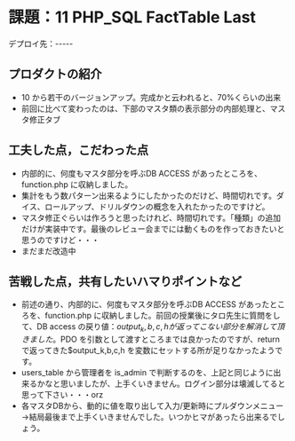 # 課題：11 PHP_SQL FactTable Last

デプロイ先：-----

## プロダクトの紹介
- 10 から若干のバージョンアップ。完成かと云われると、70%くらいの出来
- 前回に比べて変わったのは、下部のマスタ類の表示部分の内部処理と、マスタ修正タブ

## 工夫した点，こだわった点
- 内部的に、何度もマスタ部分を呼ぶDB ACCESS があったところを、function.php に収納しました。
- 集計をもう数パターン出来るようにしたかったのだけど、時間切れです。ダイス、ロールアップ、ドリルダウンの概念を入れたかったのですけど。
- マスタ修正ぐらいは作ろうと思ったけれど、時間切れです。「種類」の追加だけが実装中です。最後のレビュー会までには動くものを作っておきたいと思うのですけど・・・
- まだまだ改造中

## 苦戦した点，共有したいハマりポイントなど
- 前述の通り、内部的に、何度もマスタ部分を呼ぶDB ACCESS があったところを、function.php に収納しました。前回の授業後にタロ先生に質問をして、DB access の戻り値：$output_k,b,c,h が返ってこない部分を解消して頂きました。$PDO を引数として渡すところまでは良かったのですが、return で返ってきた$output_k,b,c,h を変数にセットする所が足りなかったようです。
- users_table から管理者を is_admin で判断するのを、上記と同じように出来るかなと思いましたが、上手くいきません。ログイン部分は壊滅してると思って下さい・・・orz
- 各マスタDBから、動的に値を取り出して入力/更新時にプルダウンメニュー→結局最後まで上手くいきませんでした。いつかヒマがあったら出来るでしょう。